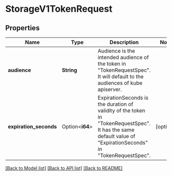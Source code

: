 # StorageV1TokenRequest

## Properties

Name | Type | Description | Notes
------------ | ------------- | ------------- | -------------
**audience** | **String** | Audience is the intended audience of the token in \"TokenRequestSpec\". It will default to the audiences of kube apiserver. | 
**expiration_seconds** | Option<**i64**> | ExpirationSeconds is the duration of validity of the token in \"TokenRequestSpec\". It has the same default value of \"ExpirationSeconds\" in \"TokenRequestSpec\". | [optional]

[[Back to Model list]](../README.md#documentation-for-models) [[Back to API list]](../README.md#documentation-for-api-endpoints) [[Back to README]](../README.md)


